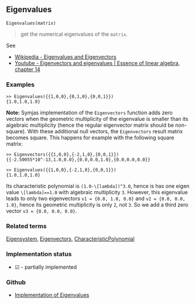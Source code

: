 ## Eigenvalues 

```
Eigenvalues(matrix)
```

> get the numerical eigenvalues of the `matrix`.

See
* [Wikipedia - Eigenvalues and Eigenvectors](https://en.wikipedia.org/wiki/Eigenvalues_and_eigenvectors)
* [Youtube - Eigenvectors and eigenvalues | Essence of linear algebra, chapter 14](https://youtu.be/PFDu9oVAE-g)

### Examples

```
>> Eigenvalues({{1,0,0},{0,1,0},{0,0,1}})
{1.0,1.0,1.0} 
```

**Note:** Symjas implementation of the `Eigenvectors` function adds zero vectors when the geometric multiplicity of the eigenvalue is smaller than its algebraic multiplicity (hence the regular eigenvector matrix should be non-square).
With these additional null vectors, the `Eigenvectors` result matrix becomes square. 
This happens for example with the following square matrix:

```
>> Eigenvectors({{1,0,0},{-2,1,0},{0,0,1}}) 
{{-2.50055*10^-13,1.0,0.0},{0.0,0.0,1.0},{0.0,0.0,0.0}} 

>> Eigenvalues({{1,0,0},{-2,1,0},{0,0,1}}) 
{1.0,1.0,1.0}
```

Its characteristic polynomial is `(1.0-\[lambda])^3.0`, hence is has one eigen value `\[lambda]==1.0`
with algebraic multiplicity `3`. However, this eigenvalue leads to only two eigenvectors
`v1 = {0.0, 1.0, 0.0}` and `v2 = {0.0, 0.0, 1.0}`, hence its geometric multiplicity is only `2`, not `3`.
So we add a third zero vector `v3 = {0.0, 0.0, 0.0}`.

### Related terms 
[Eigensystem](Eigensystem.md), [Eigenvectors](Eigenvectors.md), [CharacteristicPolynomial](CharacteristicPolynomial.md)






### Implementation status

* &#x2611; - partially implemented

### Github

* [Implementation of Eigenvalues](https://github.com/axkr/symja_android_library/blob/master/symja_android_library/matheclipse-core/src/main/java/org/matheclipse/core/builtin/LinearAlgebra.java#L2014) 
